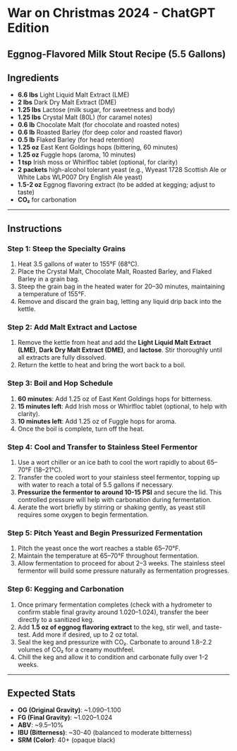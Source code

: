 # War on Christmas 2024 - ChatGPT Edition
## Eggnog-Flavored Milk Stout Recipe (5.5 Gallons)

## Ingredients
- **6.6 lbs** Light Liquid Malt Extract (LME)
- **2 lbs** Dark Dry Malt Extract (DME)
- **1.25 lbs** Lactose (milk sugar, for sweetness and body)
- **1.25 lbs** Crystal Malt (80L) (for caramel notes)
- **0.6 lb** Chocolate Malt (for chocolate and roasted notes)
- **0.6 lb** Roasted Barley (for deep color and roasted flavor)
- **0.5 lb** Flaked Barley (for head retention)
- **1.25 oz** East Kent Goldings hops (bittering, 60 minutes)
- **1.25 oz** Fuggle hops (aroma, 10 minutes)
- **1 tsp** Irish moss or Whirlfloc tablet (optional, for clarity)
- **2 packets** high-alcohol tolerant yeast (e.g., Wyeast 1728 Scottish Ale or White Labs WLP007 Dry English Ale yeast)
- **1.5-2 oz** Eggnog flavoring extract (to be added at kegging; adjust to taste)
- **CO₂** for carbonation

---

## Instructions

### Step 1: Steep the Specialty Grains
1. Heat 3.5 gallons of water to 155°F (68°C).
2. Place the Crystal Malt, Chocolate Malt, Roasted Barley, and Flaked Barley in a grain bag.
3. Steep the grain bag in the heated water for 20–30 minutes, maintaining a temperature of 155°F.
4. Remove and discard the grain bag, letting any liquid drip back into the kettle.

### Step 2: Add Malt Extract and Lactose
1. Remove the kettle from heat and add the **Light Liquid Malt Extract (LME)**, **Dark Dry Malt Extract (DME)**, and **lactose**. Stir thoroughly until all extracts are fully dissolved.
2. Return the kettle to heat and bring the wort back to a boil.

### Step 3: Boil and Hop Schedule
1. **60 minutes**: Add 1.25 oz of East Kent Goldings hops for bitterness.
2. **15 minutes left**: Add Irish moss or Whirlfloc tablet (optional, to help with clarity).
3. **10 minutes left**: Add 1.25 oz of Fuggle hops for aroma.
4. Once the boil is complete, turn off the heat.

### Step 4: Cool and Transfer to Stainless Steel Fermentor
1. Use a wort chiller or an ice bath to cool the wort rapidly to about 65–70°F (18–21°C).
2. Transfer the cooled wort to your stainless steel fermentor, topping up with water to reach a total of 5.5 gallons if necessary.
3. **Pressurize the fermentor to around 10-15 PSI** and secure the lid. This controlled pressure will help with carbonation during fermentation.
4. Aerate the wort briefly by stirring or shaking gently, as yeast still requires some oxygen to begin fermentation.

### Step 5: Pitch Yeast and Begin Pressurized Fermentation
1. Pitch the yeast once the wort reaches a stable 65–70°F.
2. Maintain the temperature at 65–70°F throughout fermentation.
3. Allow fermentation to proceed for about 2–3 weeks. The stainless steel fermentor will build some pressure naturally as fermentation progresses.

### Step 6: Kegging and Carbonation
1. Once primary fermentation completes (check with a hydrometer to confirm stable final gravity around 1.020–1.024), transfer the beer directly to a sanitized keg.
2. Add **1.5 oz of eggnog flavoring extract** to the keg, stir well, and taste-test. Add more if desired, up to 2 oz total.
3. Seal the keg and pressurize with CO₂. Carbonate to around 1.8–2.2 volumes of CO₂ for a creamy mouthfeel.
4. Chill the keg and allow it to condition and carbonate fully over 1-2 weeks.

---

## Expected Stats
- **OG (Original Gravity)**: ~1.090–1.100
- **FG (Final Gravity)**: ~1.020–1.024
- **ABV**: ~9.5–10%
- **IBU (Bitterness)**: ~30-40 (balanced to moderate bitterness)
- **SRM (Color)**: 40+ (opaque black)
